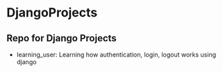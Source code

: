# DjangoProjects <br>
## Repo for Django Projects <br>
- learning_user: Learning how authentication, login, logout works using django
